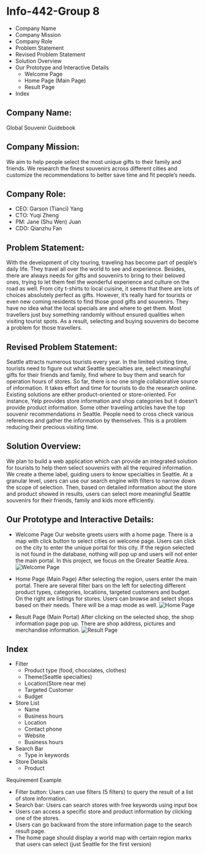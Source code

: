 # Info-442-Group 8
- Company Name
- Company Mission
- Company Role
- Problem Statement
- Revised Problem Statement
- Solution Overview
- Our Prototype and Interactive Details
	* Welcome Page
	* Home Page (Main Page)
	* Result Page
- Index

## Company Name:
Global Souvenir Guidebook

## Company Mission:
We aim to help people select the most unique gifts to their family and friends. We research the finest souvenirs across different cities and customize the recommendations to better save time and fit people’s needs.    

## Company Role:
* CEO: Garson (Tianci) Yang
* CTO: Yuqi Zheng
* PM: Jane (Shu Wen) Juan
* CDO: Qianzhu Fan

## Problem Statement:
With the development of city touring, traveling has become part of people’s daily life. They travel all over the world to see and experience. Besides, there are always needs for gifts and souvenirs to bring to their beloved ones, trying to let them feel the wonderful experience and culture on the road as well. From city t-shirts to local cuisine, it seems that there are lots of choices absolutely perfect as gifts. However, it’s really hard for tourists or even new coming residents to find those good gifts and souvenirs. They have no idea what the local specials are and where to get them. Most travellers just buy something randomly without ensured qualities when visiting tourist spots. As a result, selecting and buying souvenirs do become a problem for those travellers.


## Revised Problem Statement:
Seattle attracts numerous tourists every year. In the limited visiting time, tourists need to figure out what Seattle specialties are, select meaningful gifts for their friends and family, find where to buy them and search for operation hours of stores. So far, there is no one single collaborative source of information. It takes effort and time for tourists to do the research online. Existing solutions are either product-oriented or store-oriented. For instance, Yelp provides store information and shop categories but it doesn’t provide product information. Some other traveling articles have the top souvenir recommendations in Seattle. People need to cross check various references and gather the information by themselves. This is a problem reducing their precious visiting time.  

## Solution Overview:
We plan to build a web application which can provide an integrated solution for tourists to help them select souvenirs with all the required information. We create a theme label, guiding users to know specialties in Seattle. At a granular level, users can use our search engine with filters to narrow down the scope of selection. Then, based on detailed information about the store and product showed in results, users can select more meaningful Seattle souvenirs for their friends, family and kids more efficiently.   

## Our Prototype and Interactive Details:
* Welcome Page 
Our website greets users with a home page. There is a map with click button to select cities on welcome page. Users can click on the city to enter the unique portal for this city. If the region selected is not found in the database, nothing will pop up and users will not enter the main portal. In this project, we focus on the Greater Seattle Area. 
![Welcome Page](https://raw.githubusercontent.com/FannieFann/Info-442-Global-Souvenir-Guidebook/master/prototype/Untitled%20Notebook-3.jpg)

* Home Page (Main Page)
After selecting the region, users enter the main portal. There are several filter bars on the left for selecting different product types, categories, locations, targeted customers and budget. On the right are listings for stores. Users can browse and select shops based on their needs. There will be a map mode as well.
![Home Page](https://raw.githubusercontent.com/FannieFann/Info-442-Global-Souvenir-Guidebook/master/prototype/-nEIq0IfewCg62YXno65TxygIL437zrRUvlraHfzbDc0JBa560_Fkr_Y1ctKDLKlU0d1BoZgh_k4iLu6vEBHTGLuLNty32suSEjPyx589xtOrwX-xmwSPRKiYT4M3CXi8mw5aKaJ.png)

* Result Page (Main Portal)
After clicking on the selected shop, the shop information page pop up. There are shop address, pictures and merchandise information.
![Result Page](https://raw.githubusercontent.com/FannieFann/Info-442-Global-Souvenir-Guidebook/master/prototype/Untitled%20Notebook-2.jpg)


## Index
* Filter
	* Product type (food, chocolates, clothes)
	* Theme(Seattle specialties)
	* Location(Store near me)
	* Targeted Customer
	* Budget 
* Store List
	* Name
	* Business hours 
	* Location
	* Contact phone
	* Website 
	* Business hours 
* Search Bar
	* Type in keywords
* Store Details
	* Product
	
	
Requirement Example 
* Filter button: Users can use filters (5 filters) to query the result of a list of store information. 
* Search bar: Users can search stores with free keywords using input box
* Users can access a specific store and product information by clicking one of the stores.
* Users can go backward from the store information page to the search result page.
* The home page should display a world map with certain region marks that users can select (just Seattle for the first version)








